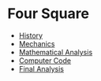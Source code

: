 # Four Square
* [History](History.md)
* [Mechanics](four_square_mechanics.md)
* [Mathematical Analysis]()
* [Computer Code]()
* [Final Analysis]()
